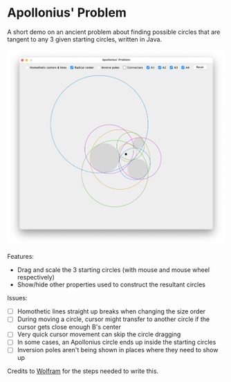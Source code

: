 # Apollonius' Problem
A short demo on an ancient problem about finding possible circles that are tangent to any 3 given starting circles, written in Java.

![apollonius-demo.png](src/images/apollonius-demo.png)

Features:
- Drag and scale the 3 starting circles (with mouse and mouse wheel respectively)
- Show/hide other properties used to construct the resultant circles

Issues:
- [ ] Homothetic lines straight up breaks when changing the size order
- [ ] During moving a circle, cursor might transfer to another circle if the cursor gets close enough B's center
- [ ] Very quick cursor movement can skip the circle dragging 
- [ ] In some cases, an Apollonius circle ends up inside the starting circles
- [ ] Inversion poles aren't being shown in places where they need to show up

Credits to [Wolfram](https://mathworld.wolfram.com/ApolloniusProblem.html) for the steps needed to write this.
